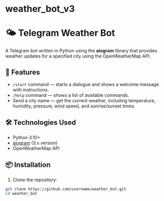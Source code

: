 # weather_bot_v3

# 🌤️ Telegram Weather Bot

A Telegram bot written in Python using the **aiogram** library that provides weather updates for a specified city using the OpenWeatherMap API.

## 🚀 Features

- `/start` command — starts a dialogue and shows a welcome message with instructions.
- `/help` command — shows a list of available commands.
- Send a city name — get the current weather, including temperature, humidity, pressure, wind speed, and sunrise/sunset times.

## 🛠️ Technologies Used

- Python 3.10+
- [aiogram](https://docs.aiogram.dev/en/latest/) (3.x version)
- OpenWeatherMap API

## 📦 Installation

1. Clone the repository:

```bash
git clone https://github.com/username/weather_bot.git
cd weather_bot
